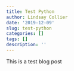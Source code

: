 ```yaml
---
title: Test Python
author: Lindsay Collier
date: '2019-12-09'
slug: test-python
categories: []
tags: []
description: ''
---
```


This is a test blog post